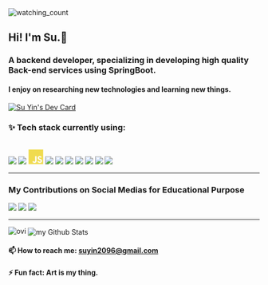 
<img src="https://komarev.com/ghpvc/?username=SuYin2096&color=brightgreen" alt="watching_count" />

## Hi! I'm Su.👋
### A backend developer, specializing in developing high quality Back-end services using SpringBoot. 
#### I enjoy on researching new technologies and learning new things.


<a href="https://app.daily.dev/suyin2096"><img src="https://api.daily.dev/devcards/v2/fvfCJr1LEsShdJ2h7UcZY.png?type=wide&r=dqo" width="652" alt="Su Yin's Dev Card"/></a>



###  ✨ Tech stack currently using:
<br>
<code><a href="https://www.oracle.com/java/" target="_blank"><img height="30" src="https://www.vectorlogo.zone/logos/java/java-icon.svg"></a></code>
<code><a href="https://spring.io" target="_blank"><img height="30" src="https://www.vectorlogo.zone/logos/springio/springio-icon.svg"></a></code>
<code><a href="https://www.javascript.com/" target="_blank"><img height="30" src="https://raw.githubusercontent.com/devicons/devicon/master/icons/javascript/javascript-plain.svg"></a></code>
<code><a href="https://reactjs.org/" target="_blank"><img height="30" src="https://www.vectorlogo.zone/logos/reactjs/reactjs-icon.svg"></a></code>
<code><a href="https://www.docker.com/" target="_blank"><img height="30" src="https://www.vectorlogo.zone/logos/docker/docker-icon.svg"></a></code>
<code><a href="https://www.rabbitmq.com/" target="_blank"><img height="30" src="https://www.vectorlogo.zone/logos/rabbitmq/rabbitmq-icon.svg"></a></code>
<code><a href="https://aws.amazon.com/" target="_blank"><img height="30" src="https://www.vectorlogo.zone/logos/amazon_aws/amazon_aws-icon.svg"></a></code>
<code><a href="https://www.mongodb.com/" target="_blank"><img height="30" src="https://www.vectorlogo.zone/logos/mongodb/mongodb-icon.svg"></a></code>
<code><a href="https://www.mysql.com/" target="_blank"><img height="30" src="https://www.vectorlogo.zone/logos/mysql/mysql-icon.svg"></a></code>
<code><a href="https://www.postgresql.org/" target="_blank"><img height="30" src="https://www.vectorlogo.zone/logos/postgresql/postgresql-icon.svg"></a></code>
<hr>

### My Contributions on Social Medias for Educational Purpose
<code><a href="https://www.youtube.com/channel/UCxNrGZGhannC7VfwSeT85CA" target="_blank"><img height="30" src="https://www.vectorlogo.zone/logos/youtube/youtube-icon.svg"></a></code>
<code><a href="https://medium.com/@suyin-90244" target="_blank"><img height="30" src="https://www.vectorlogo.zone/logos/medium/medium-icon.svg"></a></code>
<code><a href="https://www.facebook.com/suyin.jdev" target="_blank"><img height="30" src="https://www.vectorlogo.zone/logos/facebook/facebook-icon.svg"></a></code>
<hr>

<img src="https://github-readme-stats.vercel.app/api/top-langs?username=SuYin2096&show_icons=true&locale=en&layout=compact&theme=chartreuse-dark" alt="ovi" />

<img align="center" src="https://github-readme-stats.vercel.app/api?username=SuYin2096&include_all_commits=true&count_private=true&show_icons=true&line_height=20&title_color=2B5BBD&icon_color=1124BB&text_color=A1A1A1&bg_color=0,000000,130F40" alt="my Github Stats"/>

#### 📫 How to reach me: suyin2096@gmail.com 
#### ⚡ Fun fact: Art is my thing.


